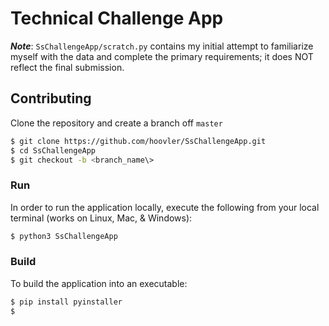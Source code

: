 # Technical Challenge App

_**Note**_: `SsChallengeApp/scratch.py` contains my initial attempt to familiarize myself with the data and complete the primary requirements; it does NOT reflect the final submission.

## Contributing

Clone the repository and create a branch off `master`

```bash
$ git clone https://github.com/hoovler/SsChallengeApp.git
$ cd SsChallengeApp
$ git checkout -b <branch_name\>
```

### Run

In order to run the application locally, execute the following from your local terminal (works on Linux, Mac, & Windows):

```bash
$ python3 SsChallengeApp
```

### Build

To build the application into an executable:

```bash
$ pip install pyinstaller
$ 
```
